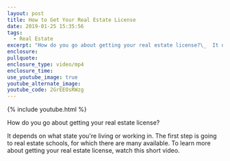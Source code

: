 ```yaml
---
layout: post
title: How to Get Your Real Estate License
date: 2019-01-25 15:35:56
tags:
  - Real Estate
excerpt: "How do you go about getting your real estate license?\_  It depends on what state you're living or working in. The first step is going to real estate schools, for which there are many available. To learn more about getting your real estate license, watch this short video."
enclosure:
pullquote:
enclosure_type: video/mp4
enclosure_time:
use_youtube_image: true
youtube_alternate_image:
youtube_code: 2GrEEOsRWzg
---
```


{% include youtube.html %}

How do you go about getting your real estate license?&nbsp;

It depends on what state you're living or working in. The first step is going to real estate schools, for which there are many available. To learn more about getting your real estate license, watch this short video.